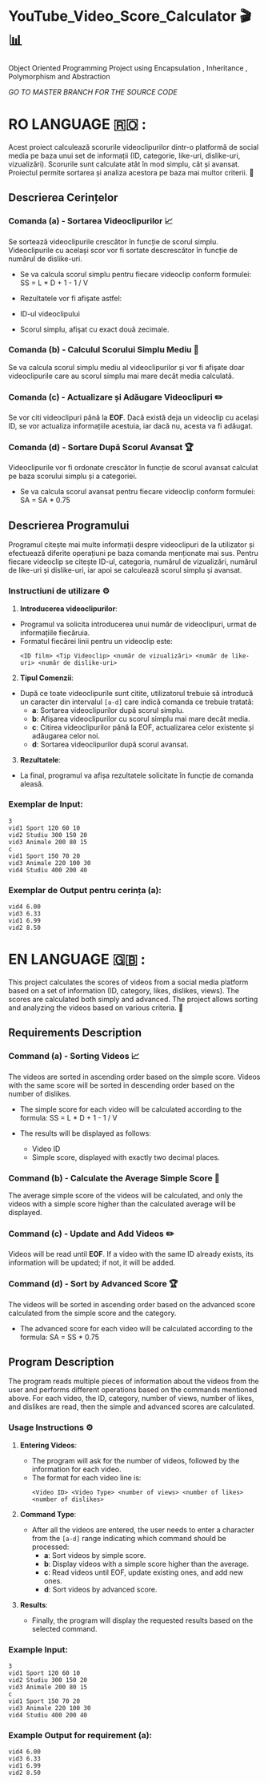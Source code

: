 # YouTube_Video_Score_Calculator 🎬📊
Object Oriented Programming Project using Encapsulation , Inheritance , Polymorphism and Abstraction

*GO TO MASTER BRANCH FOR THE SOURCE CODE* 

# RO LANGUAGE 🇷🇴 :
Acest proiect calculează scorurile videoclipurilor dintr-o platformă de social media pe baza unui set de informații (ID, categorie, like-uri, dislike-uri, vizualizări). Scorurile sunt calculate atât în mod simplu, cât și avansat. Proiectul permite sortarea și analiza acestora pe baza mai multor criterii. 🔢

## Descrierea Cerințelor

### Comanda (a) - Sortarea Videoclipurilor 📈
Se sortează videoclipurile crescător în funcție de scorul simplu. Videoclipurile cu același scor vor fi sortate descrescător în funcție de numărul de dislike-uri.

- Se va calcula scorul simplu pentru fiecare videoclip conform formulei:
    SS = L * D + 1 - 1 / V
  
- Rezultatele vor fi afişate astfel:
- ID-ul videoclipului
- Scorul simplu, afişat cu exact două zecimale.

### Comanda (b) - Calculul Scorului Simplu Mediu 🧮
Se va calcula scorul simplu mediu al videoclipurilor și vor fi afişate doar videoclipurile care au scorul simplu mai mare decât media calculată.

### Comanda (c) - Actualizare și Adăugare Videoclipuri ✏️
Se vor citi videoclipuri până la **EOF**. Dacă există deja un videoclip cu același ID, se vor actualiza informațiile acestuia, iar dacă nu, acesta va fi adăugat.

### Comanda (d) - Sortare După Scorul Avansat 🏆
Videoclipurile vor fi ordonate crescător în funcție de scorul avansat calculat pe baza scorului simplu și a categoriei.
- Se va calcula scorul avansat pentru fiecare videoclip conform formulei:
    SA = SA * 0.75

## Descrierea Programului

Programul citește mai multe informații despre videoclipuri de la utilizator și efectuează diferite operațiuni pe baza comanda menționate mai sus. Pentru fiecare videoclip se citește ID-ul, categoria, numărul de vizualizări, numărul de like-uri și dislike-uri, iar apoi se calculează scorul simplu și avansat.

### Instructiuni de utilizare ⚙️

1. **Introducerea videoclipurilor**:
  - Programul va solicita introducerea unui număr de videoclipuri, urmat de informațiile fiecăruia.
  - Formatul fiecărei linii pentru un videoclip este:
    ```
    <ID film> <Tip Videoclip> <număr de vizualizări> <număr de like-uri> <număr de dislike-uri>
    ```

2. **Tipul Comenzii**:
  - După ce toate videoclipurile sunt citite, utilizatorul trebuie să introducă un caracter din intervalul `[a-d]` care indică comanda ce trebuie tratată:
    - **a**: Sortarea videoclipurilor după scorul simplu.
    - **b**: Afișarea videoclipurilor cu scorul simplu mai mare decât media.
    - **c**: Citirea videoclipurilor până la EOF, actualizarea celor existente și adăugarea celor noi.
    - **d**: Sortarea videoclipurilor după scorul avansat.

3. **Rezultatele**:
  - La final, programul va afișa rezultatele solicitate în funcție de comanda aleasă.

### Exemplar de Input:
    3
    vid1 Sport 120 60 10
    vid2 Studiu 300 150 20
    vid3 Animale 200 80 15
    c
    vid1 Sport 150 70 20
    vid3 Animale 220 100 30
    vid4 Studiu 400 200 40


### Exemplar de Output pentru cerința (a):
    vid4 6.00
    vid3 6.33
    vid1 6.99
    vid2 8.50

# EN LANGUAGE 🇬🇧 :

This project calculates the scores of videos from a social media platform based on a set of information (ID, category, likes, dislikes, views). The scores are calculated both simply and advanced. The project allows sorting and analyzing the videos based on various criteria. 🔢

## Requirements Description

### Command (a) - Sorting Videos 📈
The videos are sorted in ascending order based on the simple score. Videos with the same score will be sorted in descending order based on the number of dislikes.

- The simple score for each video will be calculated according to the formula:
    SS = L * D + 1 - 1 / V
  
- The results will be displayed as follows:
  - Video ID
  - Simple score, displayed with exactly two decimal places.

### Command (b) - Calculate the Average Simple Score 🧮
The average simple score of the videos will be calculated, and only the videos with a simple score higher than the calculated average will be displayed.

### Command (c) - Update and Add Videos ✏️
Videos will be read until **EOF**. If a video with the same ID already exists, its information will be updated; if not, it will be added.

### Command (d) - Sort by Advanced Score 🏆
The videos will be sorted in ascending order based on the advanced score calculated from the simple score and the category.
- The advanced score for each video will be calculated according to the formula:
    SA = SS * 0.75

## Program Description

The program reads multiple pieces of information about the videos from the user and performs different operations based on the commands mentioned above. For each video, the ID, category, number of views, number of likes, and dislikes are read, then the simple and advanced scores are calculated.

### Usage Instructions ⚙️

1. **Entering Videos**:
   - The program will ask for the number of videos, followed by the information for each video.
   - The format for each video line is:
     ```
     <Video ID> <Video Type> <number of views> <number of likes> <number of dislikes>
     ```

2. **Command Type**:
   - After all the videos are entered, the user needs to enter a character from the `[a-d]` range indicating which command should be processed:
     - **a**: Sort videos by simple score.
     - **b**: Display videos with a simple score higher than the average.
     - **c**: Read videos until EOF, update existing ones, and add new ones.
     - **d**: Sort videos by advanced score.

3. **Results**:
   - Finally, the program will display the requested results based on the selected command.

### Example Input:
    3  
    vid1 Sport 120 60 10  
    vid2 Studiu 300 150 20  
    vid3 Animale 200 80 15  
    c  
    vid1 Sport 150 70 20  
    vid3 Animale 220 100 30  
    vid4 Studiu 400 200 40

### Example Output for requirement (a):
    vid4 6.00  
    vid3 6.33  
    vid1 6.99  
    vid2 8.50

